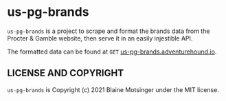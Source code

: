 # us-pg-brands

`us-pg-brands` is a project to scrape and format the brands data from the Procter & Gamble website, then serve it in an easily injestible API.

The formatted data can be found at `GET` [us-pg-brands.adventurehound.io](https://us-pg-brands.adventurehound.io).

## LICENSE AND COPYRIGHT

`us-pg-brands` is Copyright (c) 2021 Blaine Motsinger under the MIT license.
